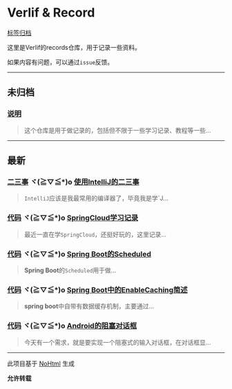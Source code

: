 # Verlif & Record

[标签归档](tags.md)

这里是Verlif的records仓库，用于记录一些资料。

如果内容有问题，可以通过`issue`反馈。

------

## 未归档

### [说明](docs//说明.md)

> 这个仓库是用于做记录的，包括但不限于一些学习记录、教程等一些...

------

## 最新

### [二三事](tags/二三事.md) ヾ(≧▽≦*)o  [使用IntelliJ的二三事](docs/二三事/使用IntelliJ的二三事.md)

> `IntelliJ`应该是我最常用的编译器了，毕竟我是学`J...

### [代码](tags/代码.md) ヾ(≧▽≦*)o  [SpringCloud学习记录](docs/学习/代码/SpringCloud学习记录.md)

> 最近一直在学`SpringCloud`，还挺好玩的，这里记录...

### [代码](tags/代码.md) ヾ(≧▽≦*)o  [Spring Boot的Scheduled](docs/学习/代码/SpringBoot的Scheduled.md)

> **Spring Boot**的`Scheduled`用于做...

### [代码](tags/代码.md) ヾ(≧▽≦*)o  [Spring Boot中的EnableCaching简述](docs/学习/代码/SpringBoot的EnableCaching简述.md)

> **spring boot**中自带有数据缓存机制，主要通过...

### [代码](tags/代码.md) ヾ(≧▽≦*)o  [Android的阻塞对话框](docs/学习/代码/Android的阻塞对话框.md)

> 今天有一个需求，就是要实现一个阻塞式的输入对话框，在对话框显...

------

此项目基于 [NoHtml](https://github.com/Verlif/NoHtml) 生成

__允许转载__
